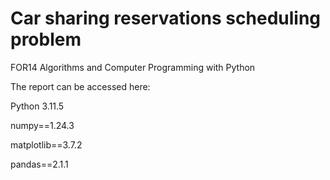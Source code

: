 # Car sharing reservations scheduling problem
FOR14 Algorithms and Computer Programming with Python

The report can be accessed here: 


Python 3.11.5

numpy==1.24.3

matplotlib==3.7.2 

pandas==2.1.1 
